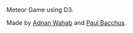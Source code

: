 Meteor Game using D3.

Made by [Adnan Wahab](https://github.com/adnan-wahab) and [Paul Bacchus](https://github.com/psb).